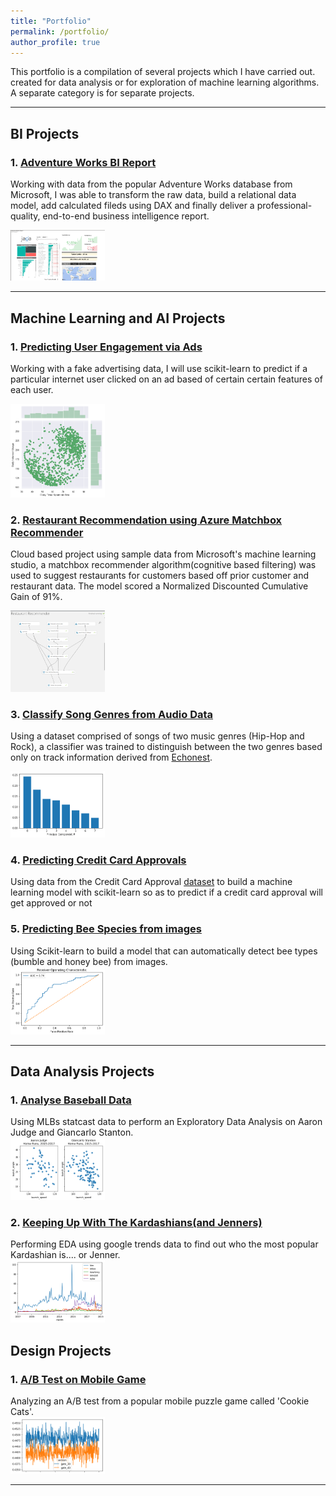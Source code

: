 ```yaml
---
title: "Portfolio"
permalink: /portfolio/
author_profile: true
---
```


This portfolio is a compilation of several projects which I have carried out. created for data analysis or for exploration of machine learning algorithms. A separate category is for separate projects.


---
## BI Projects

### 1. [Adventure Works BI Report](https://app.powerbi.com/view?r=eyJrIjoiM2EyNjIyMTctOTk5NC00MmM2LWFkNDEtN2Q4OWJjNjRhNjEyIiwidCI6IjBmODNlMjdiLTQ4YjMtNGZkNC05M2QzLTE4YzllNDNiNjA5NiIsImMiOjl9)

Working with data from the popular Adventure Works database from Microsoft, I was able to transform the raw data, build a relational data model, add calculated fileds using DAX and finally deliver a professional-quality, end-to-end business intelligence report. 

<img src="/images/2019-05-22-adventure_works-bi/Adventure_works.png" width="30%"> 

---
## Machine Learning and AI Projects

### 1. [Predicting User Engagement via Ads](https://github.com/mrAlakija/Personal-Projects/tree/master/Predicting%20User%20Engagement)

Working with a fake advertising data, I will use scikit-learn to predict if a particular internet user clicked on an ad based of certain
certain features of each user. 

<img src="/images/2019-04-15-predict-user-engagement/time-spent-on-site.png" width="30%"> 

### 2. [Restaurant Recommendation using Azure Matchbox Recommender](https://gallery.azure.ai/Experiment/Restaurant-Recommender-3)

Cloud based project using sample data from Microsoft's machine learning studio, a matchbox recommender algorithm(cognitive based filtering) was used to suggest restaurants for customers based off prior customer and restaurant data. The model scored a Normalized Discounted Cumulative Gain
of 91%.

<img src="/images/2019-04-23-restaurant_recommender/restaurant_recommender.png" width="30%">

### 3. [Classify Song Genres from Audio Data](https://github.com/mrAlakija/Datacamp-Portfolio-Projects/tree/master/Classify%20Song%20Genres%20from%20Audio%20Data)

Using a dataset comprised of songs of two music genres (Hip-Hop and Rock), a classifier was trained to distinguish between the two genres based only on track information derived from [Echonest](http://the.echonest.com/). 

<img src="/images/2019-04-15-classify-audio-songs/PCA.png" width="30%">

### 4. [Predicting Credit Card Approvals](https://github.com/mrAlakija/Datacamp-Portfolio-Projects/tree/master/Predicting%20Credit%20Card%20Approvals)

Using data from the Credit Card Approval [dataset](http://archive.ics.uci.edu/ml/datasets/credit+approval) to build a machine learning model with scikit-learn so as to predict if a credit card approval will get approved or not

### 5. [Predicting Bee Species from images](https://github.com/mrAlakija/Datacamp-Portfolio-Projects/tree/master/Na%C3%AFve%20Bees_%20Predict%20Species%20from%20Images)

Using Scikit-learn to build a model that can automatically detect bee types (bumble  and honey bee) from images.  
<img src="/images/2019-04-15-predict-bees/roc.png" width="30%">

---

## Data Analysis Projects

### 1. [Analyse Baseball Data](https://github.com/mrAlakija/Datacamp-Portfolio-Projects/tree/master/A%20New%20Era%20of%20Data%20Analysis%20in%20Baseball)  

Using MLBs statcast data to perform an Exploratory Data Analysis on Aaron Judge and Giancarlo Stanton.  
<img src="/images/2019-04-15-mlb-eda/project-image.png" width="30%">  

### 2. [Keeping Up With The Kardashians(and Jenners)](https://github.com/mrAlakija/Datacamp-Portfolio-Projects/tree/master/Up%20and%20Down%20With%20the%20Kardashians)  

Performing EDA using google trends data to find out who the most popular Kardashian is.... or Jenner.    
<img src="/images/2019-04-15-kardashian-eda/kardashians-vs-jenners.png" width="30%">


## Design Projects

### 1. [A/B Test on Mobile Game](https://github.com/mrAlakija/Datacamp-Portfolio-Projects/tree/master/Mobile%20Games%20A%20B%20Testing%20With%20Cookie%20Cats/B%20Testing%20with%20Cookie%20Cats)

Analyzing an A/B test from a popular mobile puzzle game called 'Cookie Cats'.  
<img src="/images/2019-04-15-ab-test/a-b-testing.png" width="30%">

---
